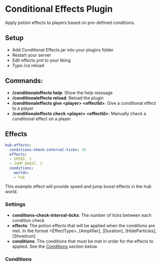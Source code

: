 # Conditional Effects Plugin
Apply potion effects to players based on pre-defined conditions.

## Setup
- Add Conditional Effects jar into your plugins folder
- Restart your server
- Edit effects.yml to your liking
- Type /ce reload

## Commands:
- **/conditionaleffects help**: Show the help message
- **/conditionaleffects reload**: Reload the plugin
- **/conditionaleffects give &lt;player&gt; &lt;effectId&gt;**: Give a conditional effect to a player
- **/conditionaleffects check &lt;player&gt; &lt;effectId&gt;**: Manually check a conditional effect on a player

## Effects
```yaml
hub-effects:
  conditions-check-interval-ticks: 20
  effects:
  - SPEED, 1
  - JUMP_BOOST, 1
  conditions:
    worlds:
    - hub
```
This example effect will provide speed and jump boost effects in the hub world.

### Settings
- **conditions-check-interval-ticks**: The number of ticks between each condition check
- **effects**: The potion effects that will be applied when the conditions are met. In the format &lt;EffectType&gt;, \[Amplifier], \[Duration], \[HideParticles], \[ShowIcon]
- **conditions**: The conditions that must be met in order for the effects to applied. See the [Conditions](#condiions) section below.

### Conditions
